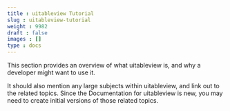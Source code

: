 ```yaml
---
title : uitableview Tutorial
slug : uitableview-tutorial
weight : 9982
draft : false
images : []
type : docs
---
```


This section provides an overview of what uitableview is, and why a developer might want to use it.

It should also mention any large subjects within uitableview, and link out to the related topics.  Since the Documentation for uitableview is new, you may need to create initial versions of those related topics.


